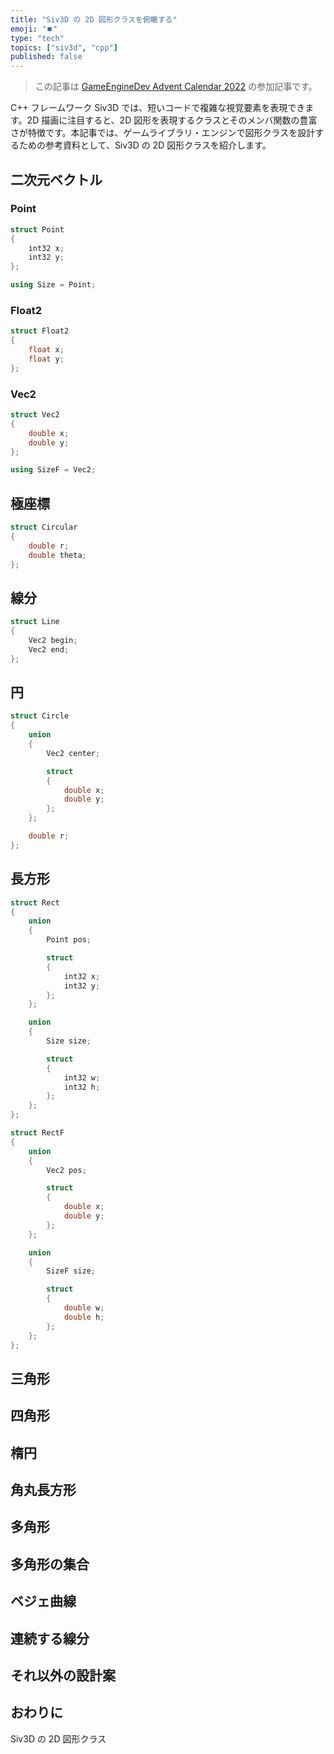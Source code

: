 ```yaml
---
title: "Siv3D の 2D 図形クラスを俯瞰する"
emoji: "⏹️"
type: "tech"
topics: ["siv3d", "cpp"]
published: false
---
```


> この記事は [GameEngineDev Advent Calendar 2022](https://qiita.com/advent-calendar/2022/mygameengine) の参加記事です。

C++ フレームワーク Siv3D では、短いコードで複雑な視覚要素を表現できます。2D 描画に注目すると、2D 図形を表現するクラスとそのメンバ関数の豊富さが特徴です。本記事では、ゲームライブラリ・エンジンで図形クラスを設計するための参考資料として、Siv3D の 2D 図形クラスを紹介します。

## 二次元ベクトル

### Point
```cpp
struct Point
{
	int32 x;
	int32 y;
};

using Size = Point;
```

### Float2
```cpp
struct Float2
{
	float x;
	float y;
};
```

### Vec2
```cpp
struct Vec2
{
	double x;
	double y;
};

using SizeF = Vec2;
```

## 極座標
```cpp
struct Circular
{
	double r;
	double theta;
};
```

## 線分
```cpp
struct Line
{
	Vec2 begin;
	Vec2 end;
};
```

## 円
```cpp
struct Circle
{
	union
	{
		Vec2 center;

		struct
		{
			double x;
			double y;
		};
	};

	double r;
};
```

## 長方形
```cpp
struct Rect
{
	union
	{
		Point pos;

		struct
		{
			int32 x;
			int32 y;
		};
	};

	union
	{
		Size size;

		struct
		{
			int32 w;
			int32 h;
		};
	};
};

struct RectF
{
	union
	{
		Vec2 pos;

		struct
		{
			double x;
			double y;
		};
	};

	union
	{
		SizeF size;

		struct
		{
			double w;
			double h;
		};
	};
};
```

## 三角形

## 四角形

## 楕円

## 角丸長方形

## 多角形

## 多角形の集合

## ベジェ曲線

## 連続する線分

## それ以外の設計案

## おわりに

Siv3D の 2D 図形クラス
